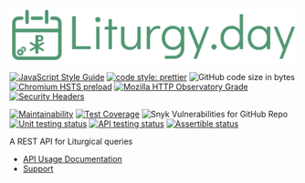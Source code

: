 ![logo](src/logo.svg)

[![JavaScript Style Guide](https://img.shields.io/badge/code_style-standard-brightgreen.svg?style=flat)](https://standardjs.com)
[![code style: prettier](https://img.shields.io/badge/code_style-prettier-ff69b4.svg?style=flat)](https://prettier.io)
![GitHub code size in bytes](https://img.shields.io/github/languages/code-size/aensley/liturgy-day?style=flat)
[![Chromium HSTS preload](https://img.shields.io/hsts/preload/liturgy.day?style=flat)](https://hstspreload.org/?domain=liturgy.day)
[![Mozilla HTTP Observatory Grade](https://img.shields.io/mozilla-observatory/grade-score/liturgy.day?publish&style=flat)](https://observatory.mozilla.org/analyze/liturgy.day)
[![Security Headers](https://img.shields.io/security-headers?style=flat&url=https%3A%2F%2Fliturgy.day)](https://securityheaders.com/?q=liturgy.day&followRedirects=on)

[![Maintainability](https://api.codeclimate.com/v1/badges/8c22f05153c7133b5259/maintainability)](https://codeclimate.com/github/aensley/liturgy-day/maintainability)
[![Test Coverage](https://api.codeclimate.com/v1/badges/8c22f05153c7133b5259/test_coverage)](https://codeclimate.com/github/aensley/liturgy-day/test_coverage)
![Snyk Vulnerabilities for GitHub Repo](https://img.shields.io/snyk/vulnerabilities/github/aensley/liturgy-day)
[![Unit testing status](https://img.shields.io/github/workflow/status/aensley/liturgy-day/ci/main?label=ci)](https://github.com/aensley/liturgy-day/actions/workflows/ci.yml?query=branch%3Amain)
[![API testing status](https://img.shields.io/github/workflow/status/aensley/liturgy-day/integration-test/main?label=api)](https://github.com/aensley/liturgy-day/actions/workflows/integration-test.yml?query=branch%3Amain)
[![Assertible status](https://assertible.com/apis/04fecc16-3562-4972-b580-0bc9b4f81d8a/status?api_token=Lqffg4eC448DK1Zb)](https://assertible.com/dashboard#/services/04fecc16-3562-4972-b580-0bc9b4f81d8a/results)

A REST API for Liturgical queries

- [API Usage Documentation](https://liturgy.day/docs/)
- [Support](https://github.com/aensley/liturgy-day/issues/new/choose)
